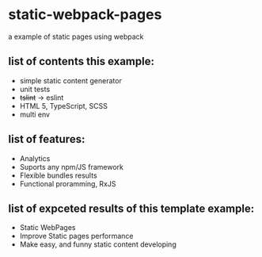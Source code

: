 # static-webpack-pages
a example of static pages using webpack

## list of contents this example: 

* simple static content generator
* unit tests
* ~~tslint~~ -> eslint
* HTML 5, TypeScript, SCSS
* multi env

## list of features: 

* Analytics
* Suports any npm/JS framework
* Flexible bundles results
* Functional proramming, RxJS

## list of expceted results of this template example:

* Static WebPages
* Improve Static pages performance
* Make easy, and funny static content developing